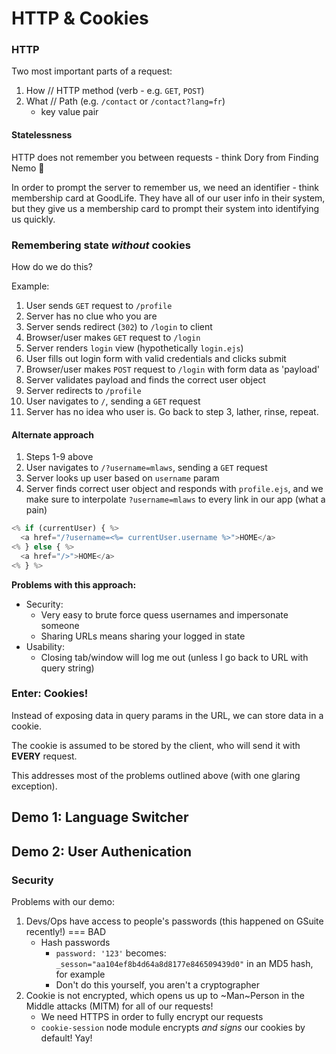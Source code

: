 # HTTP & Cookies

### HTTP

Two most important parts of a request:
1. How // HTTP method (verb - e.g. `GET`, `POST`)
2. What // Path (e.g. `/contact` or `/contact?lang=fr`)
    - key value pair

#### Statelessness

HTTP does not remember you between requests - think Dory from Finding Nemo 🐠

In order to prompt the server to remember us, we need an identifier - think membership card at GoodLife. They have all of our user info in their system, but they give us a membership card to prompt their system into identifying us quickly.

### Remembering state _without_ cookies

How do we do this?

Example:
1. User sends `GET` request to `/profile`
2. Server has no clue who you are
3. Server sends redirect (`302`) to `/login` to client
4. Browser/user makes `GET` request to `/login`
5. Server renders `login` view (hypothetically `login.ejs`)
6. User fills out login form with valid credentials and clicks submit
7. Browser/user makes `POST` request to `/login` with form data as 'payload'
8. Server validates payload and finds the correct user object
9. Server redirects to `/profile`
10. User navigates to `/`, sending a `GET` request
11. Server has no idea who user is. Go back to step 3, lather, rinse, repeat.

#### Alternate approach
1. Steps 1-9 above
10. User navigates to `/?username=mlaws`, sending a `GET` request
11. Server looks up user based on `username` param
12. Server finds correct user object and responds with `profile.ejs`, and we make sure to interpolate `?username=mlaws` to every link in our app (what a pain)

```javascript
<% if (currentUser) { %>
  <a href="/?username=<%= currentUser.username %>">HOME</a>
<% } else { %>
  <a href="/>">HOME</a>
<% } %>
```

**Problems with this approach:**
- Security: 
    - Very easy to brute force quess usernames and impersonate someone
    - Sharing URLs means sharing your logged in state
- Usability:
    - Closing tab/window will log me out (unless I go back to URL with query string)


### Enter: Cookies!

Instead of exposing data in query params in the URL, we can store data in a cookie.

The cookie is assumed to be stored by the client, who will send it with **EVERY** request.

This addresses most of the problems outlined above (with one glaring exception).


## Demo 1: Language Switcher

## Demo 2: User Authenication

### Security

Problems with our demo:
1. Devs/Ops have access to people's passwords (this happened on GSuite recently!) === BAD
    - Hash passwords
        - `password: '123'` becomes: `_sesson="aa104ef8b4d64a8d8177e846509439d0"` in an MD5 hash, for example
        - Don't do this yourself, you aren't a cryptographer
2. Cookie is not encrypted, which opens us up to ~Man~Person in the Middle attacks (MITM) for all of our requests!
    - We need HTTPS in order to fully encrypt our requests
    - `cookie-session` node module encrypts _and signs_ our cookies by default! Yay!